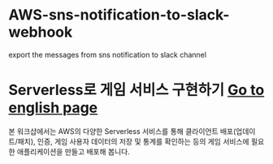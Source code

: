 # AWS-sns-notification-to-slack-webhook
 export the messages from sns notification to slack channel

Serverless로 게임 서비스 구현하기
[Go to english page](./Readme.en.md)
=================================

본 워크샵에서는 AWS의 다양한 Serverless 서비스를 통해 클라이언트 배포(업데이트/패치), 인증, 게임 사용자 데이터의 저장 및 통계를 확인하는 등의 게임 서비스에 필요한 애플리케이션을 만들고 배포해 봅니다.


